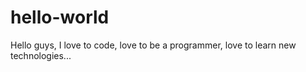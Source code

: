 # hello-world
Hello guys, I love to code, love to be a programmer, love to learn new technologies...
